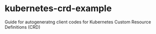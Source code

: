 # kubernetes-crd-example
Guide for autogeneratng  client codes for Kubernetes Custom Resource Definitions (CRD)
